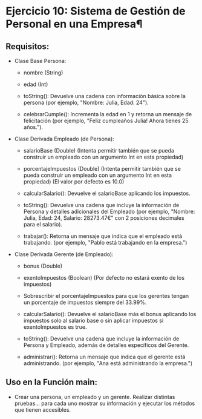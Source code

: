 # Ejercicio 10: Sistema de Gestión de Personal en una Empresa¶
## Requisitos:

- Clase Base Persona:

  - nombre (String)
  - edad (Int)


  - toString(): Devuelve una cadena con información básica sobre la persona (por ejemplo, "Nombre: Julia, Edad: 24").
  - celebrarCumple(): Incrementa la edad en 1 y retorna un mensaje de felicitación (por ejemplo, "Feliz cumpleaños Julia! Ahora tienes 25 años.").

- Clase Derivada Empleado (de Persona):

  - salarioBase (Double) (Intenta permitir también que se pueda construir un empleado con un argumento Int en esta propiedad)
  - porcentajeImpuestos (Double) (Intenta permitir también que se pueda construir un empleado con un argumento Int en esta propiedad) (El valor por defecto es 10.0)

  - calcularSalario(): Devuelve el salarioBase aplicando los impuestos.
  - toString(): Devuelve una cadena que incluye la información de Persona y detalles adicionales del Empleado (por ejemplo, "Nombre: Julia, Edad: 24, Salario: 28273.47€" con 2 posiciones decimales para el salario).
  - trabajar(): Retorna un mensaje que indica que el empleado está trabajando. (por ejemplo, "Pablo está trabajando en la empresa.")

- Clase Derivada Gerente (de Empleado):

  - bonus (Double)
  - exentoImpuestos (Boolean) (Por defecto no estará exento de los impuestos)
  - Sobrescribir el porcentajeImpuestos para que los gerentes tengan un porcentaje de impuestos siempre del 33.99%.

  - calcularSalario(): Devuelve el salarioBase más el bonus aplicando los impuestos solo al salario base o sin aplicar impuestos si exentoImpuestos es true.
  - toString(): Devuelve una cadena que incluye la información de Persona y Empleado, además de detalles específicos del Gerente.
  - administrar(): Retorna un mensaje que indica que el gerente está administrando. (por ejemplo, "Ana está administrando la empresa.")

## Uso en la Función main:

- Crear una persona, un empleado y un gerente. Realizar distintas pruebas... para cada uno mostrar su información y ejecutar los métodos que tienen accesibles.
